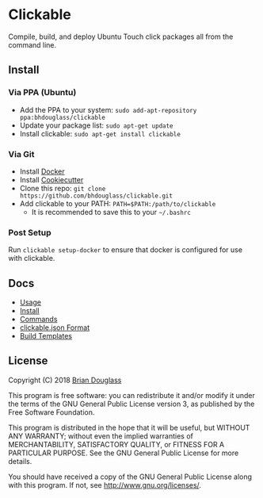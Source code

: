 # Clickable

Compile, build, and deploy Ubuntu Touch click packages all from the command line.

## Install

### Via PPA (Ubuntu)

* Add the PPA to your system: `sudo add-apt-repository ppa:bhdouglass/clickable`
* Update your package list: `sudo apt-get update`
* Install clickable: `sudo apt-get install clickable`

### Via Git

* Install [Docker](https://www.docker.com)
* Install [Cookiecutter](https://cookiecutter.readthedocs.io/en/latest/installation.html#install-cookiecutter)
* Clone this repo: `git clone https://github.com/bhdouglass/clickable.git`
* Add clickable to your PATH: `PATH=$PATH:/path/to/clickable`
    * It is recommended to save this to your `~/.bashrc`

### Post Setup

Run `clickable setup-docker` to ensure that docker is configured for use with clickable.

## Docs

- [Usage](http://clickable.bhdouglass.com/en/latest/usage.html)
- [Install](http://clickable.bhdouglass.com/en/latest/install.html)
- [Commands](http://clickable.bhdouglass.com/en/latest/commands.html)
- [clickable.json Format](http://clickable.bhdouglass.com/en/latest/clickable-json.html)
- [Build Templates](http://clickable.bhdouglass.com/en/latest/build-templates.html)

## License

Copyright (C) 2018 [Brian Douglass](http://bhdouglass.com/)

This program is free software: you can redistribute it and/or modify it under the terms of the GNU General Public License version 3, as published
by the Free Software Foundation.

This program is distributed in the hope that it will be useful, but WITHOUT ANY WARRANTY; without even the implied warranties of MERCHANTABILITY, SATISFACTORY QUALITY, or FITNESS FOR A PARTICULAR PURPOSE.  See the GNU General Public License for more details.

You should have received a copy of the GNU General Public License along with this program.  If not, see <http://www.gnu.org/licenses/>.
